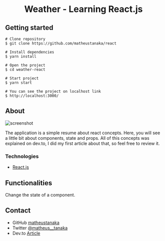 <h1 align="center">Weather - Learning React.js</h1>

## Getting started 

    # Clone repository
    $ git clone https://github.com/matheustanaka/react

    # Install dependencies
    $ yarn install

    # Open the project
    $ cd weather-react

    # Start project
    $ yarn start

    # You can see the project on localhost link
    $ http://localhost:3000/

## About

![screenshot](https://dev-to-uploads.s3.amazonaws.com/uploads/articles/ho171263bs5yqlfa40k3.png)

The application is a simple resume about react concepts. Here, you will see a little bit about components, state and props.
All of this concepts was explained on dev.to, I did my first article about that, so feel free to review it.

### Technologies

- [React.js](https://reactjs.org/)


## Functionalities

Change the state of a component.

## Contact

- GitHub [matheustanaka](https://github.com/matheustanaka)
- Twitter [@matheus__tanaka](https://twitter.com/matheus__tanaka)
- Dev.to [Article](https://dev.to/matheustanaka/learning-reactjs-84o)